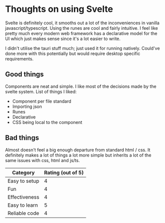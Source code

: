 # Thoughts on using Svelte

Svelte is definitely cool, it smooths out a lot of the inconveniences in vanilla javascript/typescript. Using the runes are cool and fairly intuitive. I feel like pretty much every modern web framework has a declarative model for the UI which just makes sense since it's a lot easier to write.

I didn't utilise the tauri stuff much; just used it for running natively. Could've done more with this potentially but would require desktop specific requirements.

## Good things

Components are neat and simple. I like most of the decisions made by the svelte system. List of things I liked:
- Component per file standard
- Importing json
- Runes
- Declarative
- CSS being local to the component

## Bad things

Almost doesn't feel a big enough departure from standard html / css. It definitely makes a lot of things a lot more simple but inherits a lot of the same issues with css, html and js/ts.

| Category | Rating (out of 5) |
| -- | -- |
| Easy to setup | 4 |
| Fun | 4 |
| Effectiveness | 4 |
| Easy to learn | 5 |
| Reliable code | 4 |